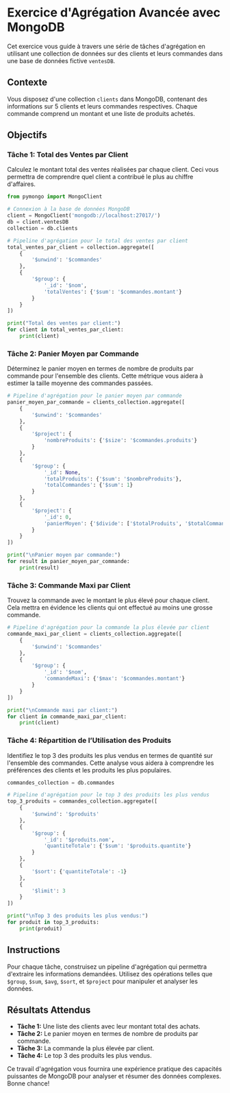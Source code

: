 # Exercice d'Agrégation Avancée avec MongoDB

Cet exercice vous guide à travers une série de tâches d'agrégation en utilisant une collection de données sur des clients et leurs commandes dans une base de données fictive `ventesDB`.

## Contexte

Vous disposez d'une collection `clients` dans MongoDB, contenant des informations sur 5 clients et leurs commandes respectives. Chaque commande comprend un montant et une liste de produits achetés.

## Objectifs

### Tâche 1: Total des Ventes par Client

Calculez le montant total des ventes réalisées par chaque client. Ceci vous permettra de comprendre quel client a contribué le plus au chiffre d'affaires.
```py
from pymongo import MongoClient

# Connexion à la base de données MongoDB
client = MongoClient('mongodb://localhost:27017/')
db = client.ventesDB
collection = db.clients

# Pipeline d'agrégation pour le total des ventes par client
total_ventes_par_client = collection.aggregate([
    {
        '$unwind': '$commandes'
    },
    {
        '$group': {
            '_id': '$nom',
            'totalVentes': {'$sum': '$commandes.montant'}
        }
    }
])

print("Total des ventes par client:")
for client in total_ventes_par_client:
    print(client)
```

### Tâche 2: Panier Moyen par Commande

Déterminez le panier moyen en termes de nombre de produits par commande pour l'ensemble des clients. Cette métrique vous aidera à estimer la taille moyenne des commandes passées.

```py
# Pipeline d'agrégation pour le panier moyen par commande
panier_moyen_par_commande = clients_collection.aggregate([
    {
        '$unwind': '$commandes'
    },
    {
        '$project': {
            'nombreProduits': {'$size': '$commandes.produits'}
        }
    },
    {
        '$group': {
            '_id': None,
            'totalProduits': {'$sum': '$nombreProduits'},
            'totalCommandes': {'$sum': 1}
        }
    },
    {
        '$project': {
            '_id': 0,
            'panierMoyen': {'$divide': ['$totalProduits', '$totalCommandes']}
        }
    }
])

print("\nPanier moyen par commande:")
for result in panier_moyen_par_commande:
    print(result)

```

### Tâche 3: Commande Maxi par Client

Trouvez la commande avec le montant le plus élevé pour chaque client. Cela mettra en évidence les clients qui ont effectué au moins une grosse commande.
```py
# Pipeline d'agrégation pour la commande la plus élevée par client
commande_maxi_par_client = clients_collection.aggregate([
    {
        '$unwind': '$commandes'
    },
    {
        '$group': {
            '_id': '$nom',
            'commandeMaxi': {'$max': '$commandes.montant'}
        }
    }
])

print("\nCommande maxi par client:")
for client in commande_maxi_par_client:
    print(client)

```

### Tâche 4: Répartition de l’Utilisation des Produits

Identifiez le top 3 des produits les plus vendus en termes de quantité sur l'ensemble des commandes. Cette analyse vous aidera à comprendre les préférences des clients et les produits les plus populaires.
```py
commandes_collection = db.commandes

# Pipeline d'agrégation pour le top 3 des produits les plus vendus
top_3_produits = commandes_collection.aggregate([
    {
        '$unwind': '$produits'
    },
    {
        '$group': {
            '_id': '$produits.nom',
            'quantiteTotale': {'$sum': '$produits.quantite'}
        }
    },
    {
        '$sort': {'quantiteTotale': -1}
    },
    {
        '$limit': 3
    }
])

print("\nTop 3 des produits les plus vendus:")
for produit in top_3_produits:
    print(produit)

```

## Instructions

Pour chaque tâche, construisez un pipeline d'agrégation qui permettra d'extraire les informations demandées. Utilisez des opérations telles que `$group`, `$sum`, `$avg`, `$sort`, et `$project` pour manipuler et analyser les données.

## Résultats Attendus

- **Tâche 1:** Une liste des clients avec leur montant total des achats.
- **Tâche 2:** Le panier moyen en termes de nombre de produits par commande.
- **Tâche 3:** La commande la plus élevée par client.
- **Tâche 4:** Le top 3 des produits les plus vendus.

Ce travail d'agrégation vous fournira une expérience pratique des capacités puissantes de MongoDB pour analyser et résumer des données complexes. Bonne chance!